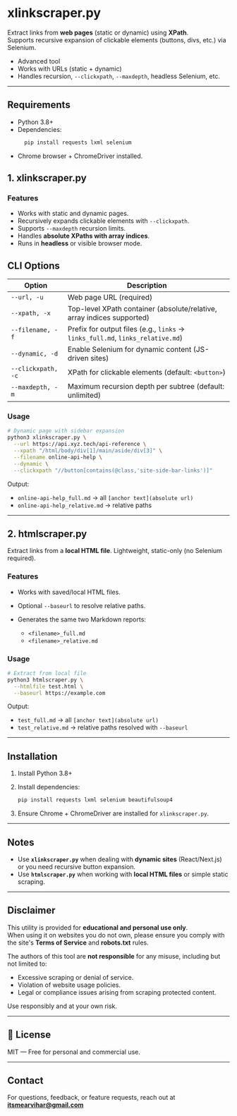 #  xlinkscraper.py
  Extract links from **web pages** (static or dynamic) using **XPath**.  
  Supports recursive expansion of clickable elements (buttons, divs, etc.) via Selenium.
   * Advanced tool
   * Works with URLs (static + dynamic)
   * Handles recursion, `--clickxpath`, `--maxdepth`, headless Selenium, etc.

---

## Requirements

- Python 3.8+
- Dependencies:
  ```bash
    pip install requests lxml selenium
  ```

* Chrome browser + ChromeDriver installed.


## 1. xlinkscraper.py



### Features
- Works with static and dynamic pages.
- Recursively expands clickable elements with `--clickxpath`.
- Supports `--maxdepth` recursion limits.
- Handles **absolute XPaths with array indices**.
- Runs in **headless** or visible browser mode.

## CLI Options

| Option             | Description                                                                    |
| ------------------ | ------------------------------------------------------------------------------ |
| `--url, -u`        | Web page URL (required)                                                        |
| `--xpath, -x`      | Top-level XPath container (absolute/relative, array indices supported)         |
| `--filename, -f`   | Prefix for output files (e.g., `links` → `links_full.md`, `links_relative.md`) |
| `--dynamic, -d`    | Enable Selenium for dynamic content (JS-driven sites)                          |
| `--clickxpath, -c` | XPath for clickable elements (default: `<button>`)                             |
| `--maxdepth, -m`   | Maximum recursion depth per subtree (default: unlimited)                       |

### Usage
```bash
# Dynamic page with sidebar expansion
python3 xlinkscraper.py \
  --url https://api.xyz.tech/api-reference \
  --xpath "/html/body/div[1]/main/aside/div[3]" \
  --filename online-api-help \
  --dynamic \
  --clickxpath "//button[contains(@class,'site-side-bar-links')]"
```

Output:

* `online-api-help_full.md` → all `[anchor text](absolute url)`
* `online-api-help_relative.md` → relative paths

---

## 2. htmlscraper.py

Extract links from a **local HTML file**.
Lightweight, static-only (no Selenium required).

### Features

* Works with saved/local HTML files.
* Optional `--baseurl` to resolve relative paths.
* Generates the same two Markdown reports:

  * `<filename>_full.md`
  * `<filename>_relative.md`

### Usage

```bash
# Extract from local file
python3 htmlscraper.py \
  --htmlfile test.html \
  --baseurl https://example.com
```

Output:

* `test_full.md` → all `[anchor text](absolute url)`
* `test_relative.md` → relative paths resolved with `--baseurl`

---

## Installation

1. Install Python 3.8+
2. Install dependencies:

   ```bash
   pip install requests lxml selenium beautifulsoup4
   ```
3. Ensure Chrome + ChromeDriver are installed for `xlinkscraper.py`.

---

## Notes

* Use **`xlinkscraper.py`** when dealing with **dynamic sites** (React/Next.js) or you need recursive button expansion.
* Use **`htmlscraper.py`** when working with **local HTML files** or simple static scraping.

---

## Disclaimer

This utility is provided for **educational and personal use only**.  
When using it on websites you do not own, please ensure you comply with the site's **Terms of Service** and **robots.txt** rules.  

The authors of this tool are **not responsible** for any misuse, including but not limited to:  
- Excessive scraping or denial of service.  
- Violation of website usage policies.  
- Legal or compliance issues arising from scraping protected content.  

Use responsibly and at your own risk.

---

## 📄 License

MIT — Free for personal and commercial use.

---

## Contact

For questions, feedback, or feature requests, reach out at **[itsmearvihar@gmail.com](mailto:itsmearvihar@gmail.com)**